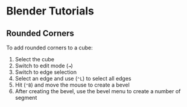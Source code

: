 # Blender Tutorials

## Rounded Corners

To add rounded corners to a cube:

1. Select the cube
2. Switch to edit mode (`⇥`)
3. Switch to edge selection
4. Select an edge and use (`⌃L`) to select all edges
5. Hit (`⌃B`) and move the mouse to create a bevel
6. After creating the bevel, use the bevel menu to create a number of segment
